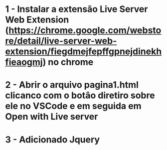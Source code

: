 # 1 - Instalar a extensão Live Server Web Extension (<https://chrome.google.com/webstore/detail/live-server-web-extension/fiegdmejfepffgpnejdinekhfieaogmj>) no chrome

# 2 - Abrir o arquivo pagina1.html clicanco com o botão diretiro sobre ele no VSCode e em seguida em Open with Live server

# 3 - Adicionado Jquery
